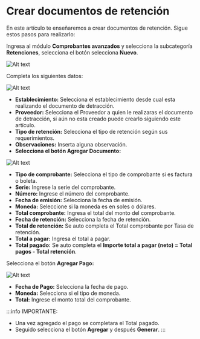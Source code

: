 # Crear documentos de retención

En este artículo te enseñaremos a crear documentos de retención. Sigue estos pasos para realizarlo:

Ingresa al módulo **Comprobantes avanzados** y selecciona la subcategoría **Retenciones**, selecciona el botón selecciona **Nuevo**.

![Alt text](img/Preguntafrecuente22.jpg)

Completa los siguientes datos:

![Alt text](img/Preguntafrecuente23.jpg)

- **Establecimiento:** Selecciona el establecimiento desde cual esta realizando el documento de detracción.
- **Proveedor:** Selecciona el Proveedor a quien le realizaras el documento de detracción, si aún no esta creado puede crearlo siguiendo este artículo.
- **Tipo de retención:** Selecciona el tipo de retención según sus requerimientos.
- **Observaciones:** Inserta alguna observación.
- **Selecciona el botón Agregar Documento:**

![Alt text](img/Preguntafrecuente24.jpg)

- **Tipo de comprobante:** Selecciona el tipo de comprobante si es factura o boleta.
- **Serie:** Ingrese la serie del comprobante.
- **Número:** Ingrese el número del comprobante.
- **Fecha de emisión:** Selecciona la fecha de emisión.
- **Moneda:** Seleccione si la moneda es en soles o dólares.
- **Total comprobante:** Ingresa el total del monto del comprobante.
- **Fecha de retención:** Selecciona la fecha de retención.
- **Total de retención:** Se auto completa el Total comprobante por Tasa de retención.
- **Total a pagar:** Ingresa el total a pagar.
- **Total pagado:** Se auto completa el **Importe total a pagar (neto) = Total pagos - Total retención**.

Selecciona el botón **Agregar Pago:**

![Alt text](img/Preguntafrecuente25.jpg)

- **Fecha de Pago:** Selecciona la fecha de pago.
- **Moneda:** Selecciona si el tipo de moneda.
- **Total:** Ingrese el monto total del comprobante.

:::info IMPORTANTE:
* Una vez agregado el pago se completara el Total pagado.
* Seguido selecciona el botón **Agregar** y después **Generar**.
:::
